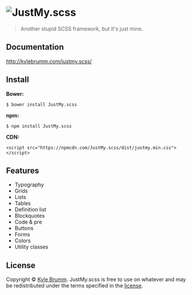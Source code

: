 # ![JustMy.scss](https://raw.githubusercontent.com/kjbrum/justmy.scss/master/media/justmy.png)

> Another stupid SCSS framework, but it's just mine.


## Documentation

http://kylebrumm.com/justmy.scss/


## Install

__Bower:__

```
$ bower install JustMy.scss
```

__npm:__

```
$ npm install JustMy.scss
```

__CDN:__

```
<script src="https://npmcdn.com/JustMy.scss/dist/justmy.min.css"></script>
```


## Features

- Typography
- Grids
- Lists
- Tables
- Definition list
- Blockquotes
- Code & pre
- Buttons
- Forms
- Colors
- Utility classes


## License

Copyright © [Kyle Brumm](http://kylebrumm.com). JustMy.scss is free to use on whatever and may be redistributed under the terms specified in the [license](LICENSE.md).
